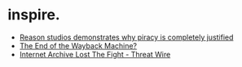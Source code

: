 # inspire.
- [Reason studios demonstrates why piracy is completely justified](https://youtu.be/YAx3yCNomkg)
- [The End of the Wayback Machine?](https://youtu.be/1gicNmKqfoU)
- [Internet Archive Lost The Fight - Threat Wire](https://youtu.be/wA3HZ738PrQ)
